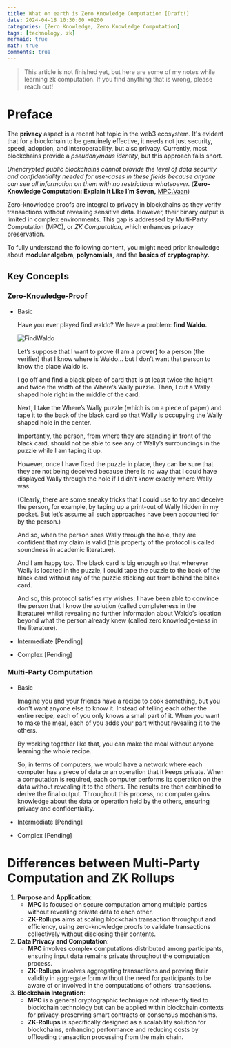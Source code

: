```yaml
---
title: What on earth is Zero Knowledge Computation [Draft!]
date: 2024-04-18 10:30:00 +0200
categories: [Zero Knowledge, Zero Knowledge Computation]
tags: [technology, zk]
mermaid: true
math: true
comments: true
---
```

> This article is not finished yet, but here are some of my notes while learning zk computation. If you find anything that is wrong, please reach out!

# Preface

The **privacy** aspect is a recent hot topic in the web3 ecosystem. It's evident that for a blockchain to be genuinely effective, it needs not just security, speed, adoption, and interoperability, but also privacy. Currently, most blockchains provide a *pseudonymous identity*, but this approach falls short.

*Unencrypted public blockchains cannot provide the level of data security and confidentiality needed for use-cases in these fields because anyone can see all information on them with no restrictions whatsoever.* (**Zero-Knowledge Computation: Explain It Like I’m Seven,** [MPC.Vaan](https://medium.com/@MPC.Vaan?source=post_page-----b3fca84a5837--------------------------------))


Zero-knowledge proofs are integral to privacy in blockchains as they verify transactions without revealing sensitive data. However, their binary output is limited in complex environments. This gap is addressed by Multi-Party Computation (MPC), or *ZK Computation*, which enhances privacy preservation.

To fully understand the following content, you might need prior knowledge about **modular algebra**, **polynomials**, and the **basics of cryptography.**

## Key Concepts

### Zero-Knowledge-Proof

- Basic
    
    Have you ever played find waldo? We have a problem: **find Waldo.** 
    
    ![FindWaldo](https://i.stack.imgur.com/reNlF.jpg)
    
    Let’s suppose that I want to prove (I am a **prover)** to a person (the verifier) that I know where is Waldo… but I don’t want that person to know the place Waldo is. 
    
    I go off and find a black piece of card that is at least twice the height and twice the width of the Where’s Wally puzzle. Then, I cut a Wally shaped hole right in the middle of the card.
    
    Next, I take the Where’s Wally puzzle (which is on a piece of paper) and tape it to the back of the black card so that Wally is occupying the Wally shaped hole in the center.
    
    Importantly, the person, from where they are standing in front of the black card, should not be able to see any of Wally’s surroundings in the puzzle while I am taping it up.
    
    However, once I have fixed the puzzle in place, they can be sure that they are not being deceived because there is no way that I could have displayed Wally through the hole if I didn’t know exactly where Wally was.
    
    (Clearly, there are some sneaky tricks that I could use to try and deceive the person, for example, by taping up a print-out of Wally hidden in my pocket. But let’s assume all such approaches have been accounted for by the person.)
    
    And so, when the person sees Wally through the hole, they are confident that my claim is valid (this property of the protocol is called soundness in academic literature).
    
    And I am happy too. The black card is big enough so that wherever Wally is located in the puzzle, I could tape the puzzle to the back of the black card without any of the puzzle sticking out from behind the black card.
    
    And so, this protocol satisfies my wishes: I have been able to convince the person that I know the solution (called completeness in the literature) whilst revealing no further information about Waldo’s location beyond what the person already knew (called zero knowledge-ness in the literature).
    
- Intermediate [Pending]
- Complex [Pending]
    
    

### Multi-Party Computation

- Basic
    
    Imagine you and your friends have a recipe to cook something, but you don't want anyone else to know it. Instead of telling each other the entire recipe, each of you only knows a small part of it. When you want to make the meal, each of you adds your part without revealing it to the others. 
    
    By working together like that, you can make the meal without anyone learning the whole recipe.
    
    So, in terms of computers, we would have a network where each computer has a piece of data or an operation that it keeps private. When a computation is required, each computer performs its operation on the data without revealing it to the others. The results are then combined to derive the final output. Throughout this process, no computer gains knowledge about the data or operation held by the others, ensuring privacy and confidentiality.
    
- Intermediate [Pending]
- Complex [Pending]

# Differences between Multi-Party Computation and ZK Rollups

1. **Purpose and Application**:
    - **MPC** is focused on secure computation among multiple parties without revealing private data to each other.
    - **ZK-Rollups** aims at scaling blockchain transaction throughput and efficiency, using zero-knowledge proofs to validate transactions collectively without disclosing their contents.
2. **Data Privacy and Computation**:
    - **MPC** involves complex computations distributed among participants, ensuring input data remains private throughout the computation process.
    - **ZK-Rollups** involves aggregating transactions and proving their validity in aggregate form without the need for participants to be aware of or involved in the computations of others' transactions.
3. **Blockchain Integration**:
    - **MPC** is a general cryptographic technique not inherently tied to blockchain technology but can be applied within blockchain contexts for privacy-preserving smart contracts or consensus mechanisms.
    - **ZK-Rollups** is specifically designed as a scalability solution for blockchains, enhancing performance and reducing costs by offloading transaction processing from the main chain.